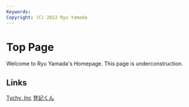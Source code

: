 ```yaml
---
Keywords:
Copyright: (C) 2022 Ryu Yamada
---
```



# Top Page

Welcome to Ryu Yamada's Homepage.
This page is underconstruction.


## Links
[Tychy, Inc](https://www.tychy.jp)
[登記くん](https://toukikun-docs.tychy.jp)
